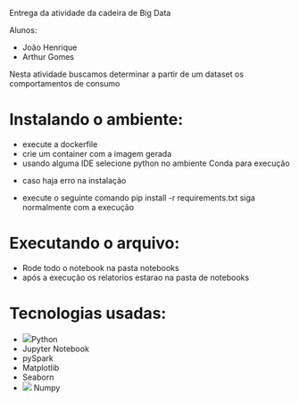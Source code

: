 Entrega da atividade da cadeira de Big Data

Alunos:
- João Henrique
- Arthur Gomes

Nesta atividade buscamos determinar a partir de um dataset os comportamentos de consumo

# Instalando o ambiente:

-  execute a dockerfile
-  crie um container com a imagem gerada
-  usando alguma IDE selecione python no ambiente Conda para execução
* caso haja erro na instalação
- execute o seguinte comando
  pip install -r requirements.txt
siga normalmente com a execução
# Executando o arquivo:

- Rode todo o notebook na pasta notebooks
- após a execução os relatorios estarao na pasta de notebooks
  
# Tecnologias usadas:

- <img src= "https://w7.pngwing.com/pngs/447/294/png-transparent-python-javascript-logo-clojure-python-logo-blue-angle-text-thumbnail.png" height >Python
- Jupyter Notebook
- pySpark
- Matplotlib
- Seaborn
- <img src="[https://www.google.com/url?sa=i&url=https%3A%2F%2Ficonduck.com%2Ficons%2F20555%2Fnumpy&psig=AOvVaw3hP3WazUtxQqerpzDm7ngh&ust=1718755447296000&source=images&cd=vfe&opi=89978449&ved=0CA8QjRxqFwoTCMigmavt44YDFQAAAAAdAAAAABAE](https://images.opencollective.com/numpy/68c08d3/logo/256.png)"> Numpy
